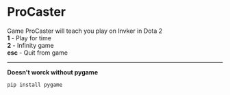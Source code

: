# ProCaster
Game ProCaster will teach you play on Invker in Dota 2\
**1** - Play for time\
**2** - Infinity game\
**esc** - Quit from game

---

**Doesn't worck without pygame**
```python
pip install pygame
```
